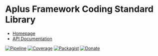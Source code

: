 # Aplus Framework Coding Standard Library

- [Homepage](https://aplus-framework.com/docs/coding-standard)
- [API Documentation](https://aplus-framework.gitlab.io/libraries/coding-standard/docs/)

[![Pipeline](https://gitlab.com/aplus-framework/libraries/coding-standard/badges/master/pipeline.svg)](https://gitlab.com/aplus-framework/libraries/coding-standard/-/pipelines?scope=branches)
[![Coverage](https://gitlab.com/aplus-framework/libraries/coding-standard/badges/master/coverage.svg?job=test:php)](https://aplus-framework.gitlab.io/libraries/coding-standard/coverage/)
[![Packagist](https://img.shields.io/packagist/v/aplus/coding-standard)](https://packagist.org/packages/aplus/coding-standard)
[![Donate](https://img.shields.io/badge/open%20source-donate-orange)](https://www.paypal.com/donate/?hosted_button_id=NGBNW5PY4VSJ4)
